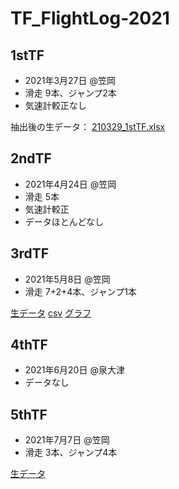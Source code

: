 # TF_FlightLog-2021

## 1stTF
- 2021年3月27日 @笠岡
- 滑走 9本、ジャンプ2本
- 気速計較正なし

抽出後の生データ：
[210329_1stTF.xlsx](210327_1st_TF/210329_1stTF.xlsx)

## 2ndTF
- 2021年4月24日 @笠岡
- 滑走 5本
- 気速計較正
- データほとんどなし


## 3rdTF
- 2021年5月8日 @笠岡
- 滑走 7+2+4本、ジャンプ1本

[生データ](210508_3rd_TF/raw)
[csv](210508_3rd_TF/csv)
[グラフ](210508_3rd_TF/graph)


## 4thTF
- 2021年6月20日 @泉大津
- データなし

## 5thTF
- 2021年7月7日 @笠岡
- 滑走 3本、ジャンプ4本

[生データ](210704_5th_TF/raw)
